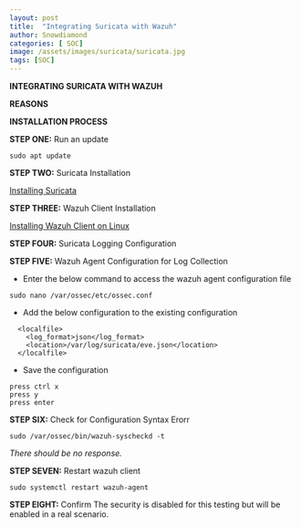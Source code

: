 ```yaml
---
layout: post
title:  "Integrating Suricata with Wazuh"
author: Snowdiamond
categories: [ SOC]
image: /assets/images/suricata/suricata.jpg
tags: [SOC]
---
```

**INTEGRATING SURICATA WITH WAZUH**

**REASONS**

**INSTALLATION PROCESS**

**STEP ONE:** Run an update

```
sudo apt update
```

**STEP TWO:** Suricata Installation

[Installing Suricata](https://cybernetsworks.github.io/Installing-suricata-on-ubuntu24/)

**STEP THREE:** Wazuh Client Installation

[Installing Wazuh Client on Linux](https://cybernetsworks.github.io/Installing-wazuh-agent-on-linux/)
 
**STEP FOUR:** Suricata Logging Configuration

**STEP FIVE:** Wazuh Agent Configuration for Log Collection

- Enter the below command to access the wazuh agent configuration file
```
sudo nano /var/ossec/etc/ossec.conf
```

- Add the below configuration to the existing configuration

```
  <localfile>
    <log_format>json</log_format>
    <location>/var/log/suricata/eve.json</location>
  </localfile>
```
- Save the configuration 
```
press ctrl x
press y
press enter
```

**STEP SIX:** Check for Configuration Syntax Erorr
```
sudo /var/ossec/bin/wazuh-syscheckd -t
```
*There should be no response.*

**STEP SEVEN:** Restart wazuh client

```
sudo systemctl restart wazuh-agent
```

**STEP EIGHT:** Confirm 
The security is disabled for this testing but will be enabled in a real scenario.